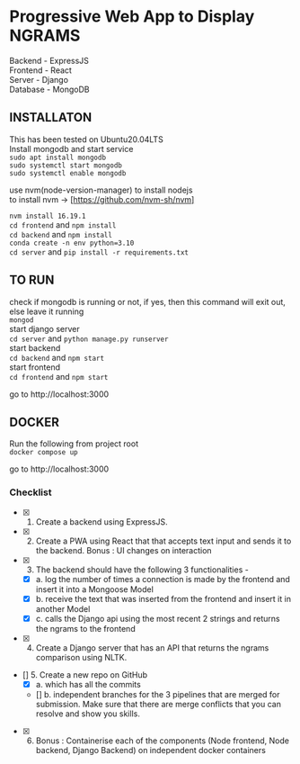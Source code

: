 # Progressive Web App to Display NGRAMS

Backend - ExpressJS    
Frontend - React  
Server - Django  
Database - MongoDB  


## INSTALLATON  

This has been tested on Ubuntu20.04LTS  
Install mongodb and start service  
`sudo apt install mongodb`  
`sudo systemctl start mongodb`  
`sudo systemctl enable mongodb`  

use nvm(node-version-manager) to install nodejs  
to install nvm -> [https://github.com/nvm-sh/nvm]  

`nvm install 16.19.1`     
`cd frontend` and `npm install`  
`cd backend` and `npm install`  
`conda create -n env python=3.10`  
`cd server` and `pip install -r requirements.txt`  


## TO RUN  

check if mongodb is running or not, if yes, then this command will exit out, else leave it running  
`mongod`  
start django server  
`cd server` and `python manage.py runserver`  
start backend  
`cd backend` and `npm start`  
start frontend  
`cd frontend` and `npm start`  

go to http://localhost:3000


## DOCKER  

Run the following from project root  
`docker compose up`  

go to http://localhost:3000


### Checklist  
- [x] 1. Create a backend using ExpressJS.  
- [x] 2. Create a PWA using React that that accepts text input and sends it to the backend. Bonus : UI changes on interaction  
- [x] 3. The backend should have the following 3 functionalities -  
  - [x] a. log the number of times a connection is made by the frontend and insert it into a Mongoose Model  
  - [x] b. receive the text that was inserted from the frontend and insert it in another Model  
  - [x] c. calls the Django api using the most recent 2 strings and returns the ngrams to the frontend  
- [x] 4. Create a Django server that has an API that returns the ngrams comparison using NLTK.  
- []  5. Create a new repo on GitHub   
  - [x] a. which has all the commits  
  - []  b. independent branches for the 3 pipelines that are merged for submission. Make sure that there are merge conflicts that you can resolve and show you skills.
- [x] 6. Bonus : Containerise each of the components (Node frontend, Node backend, Django Backend) on independent docker containers
